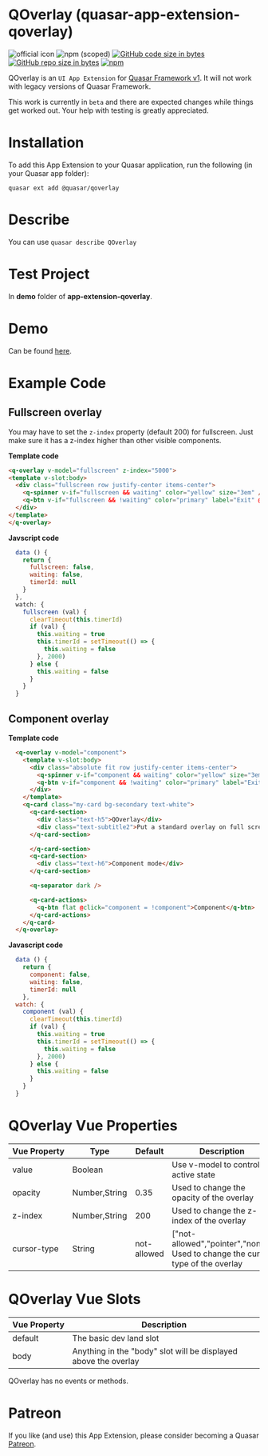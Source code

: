QOverlay (quasar-app-extension-qoverlay)
===

![official icon](https://img.shields.io/badge/Quasar%201.0-Official%20UI%20App%20Extension-blue.svg)
![npm (scoped)](https://img.shields.io/npm/v/@quasar/quasar-app-extension-qoverlay.svg?style=plastic)
[![GitHub code size in bytes](https://img.shields.io/github/languages/code-size/quasarframework/app-extension-qoverlay.svg)]()
[![GitHub repo size in bytes](https://img.shields.io/github/repo-size/quasarframework/app-extension-qoverlay.svg)]()
[![npm](https://img.shields.io/npm/dt/@quasar/quasar-app-extension-qoverlay.svg)](https://www.npmjs.com/package/@quasar/quasar-app-extension-qoverlay)

QOverlay is an `UI App Extension` for [Quasar Framework v1](https://v1.quasar-framework.org/). It will not work with legacy versions of Quasar Framework.

This work is currently in `beta` and there are expected changes while things get worked out. Your help with testing is greatly appreciated.

# Installation
To add this App Extension to your Quasar application, run the following (in your Quasar app folder):
```
quasar ext add @quasar/qoverlay
```

# Describe
You can use `quasar describe QOverlay`

# Test Project
In **demo** folder of **app-extension-qoverlay**.

# Demo
Can be found [here](https://quasarframework.github.io/app-extension-qoverlay/demo).

# Example Code

## Fullscreen overlay
You may have to set the `z-index` property (default 200) for fullscreen. Just make sure it has a z-index higher than other visible components.

**Template code**
  ```html
<q-overlay v-model="fullscreen" z-index="5000">
  <template v-slot:body>
    <div class="fullscreen row justify-center items-center">
      <q-spinner v-if="fullscreen && waiting" color="yellow" size="3em" />
      <q-btn v-if="fullscreen && !waiting" color="primary" label="Exit" @click="fullscreen = !fullscreen" />
    </div>
  </template>
</q-overlay>
```
**Javscript code**
```js
  data () {
    return {
      fullscreen: false,
      waiting: false,
      timerId: null
    }
  },
  watch: {
    fullscreen (val) {
      clearTimeout(this.timerId)
      if (val) {
        this.waiting = true
        this.timerId = setTimeout(() => {
          this.waiting = false
        }, 2000)
      } else {
        this.waiting = false
      }
    }
  }
```

## Component overlay
**Template code**
```html
  <q-overlay v-model="component">
    <template v-slot:body>
      <div class="absolute fit row justify-center items-center">
        <q-spinner v-if="component && waiting" color="yellow" size="3em"></q-spinner>
        <q-btn v-if="component && !waiting" color="primary" label="Exit" @click="component = !component" />
      </div>
    </template>
    <q-card class="my-card bg-secondary text-white">
      <q-card-section>
        <div class="text-h5">QOverlay</div>
        <div class="text-subtitle2">Put a standard overlay on full screen or over a component.</div>
      </q-card-section>

      </q-card-section>
      <q-card-section>
        <div class="text-h6">Component mode</div>
      </q-card-section>

      <q-separator dark />

      <q-card-actions>
        <q-btn flat @click="component = !component">Component</q-btn>
      </q-card-actions>
    </q-card>
  </q-overlay>
```
**Javascript code**
```js
  data () {
    return {
      component: false,
      waiting: false,
      timerId: null
    },
  watch: {
    component (val) {
      clearTimeout(this.timerId)
      if (val) {
        this.waiting = true
        this.timerId = setTimeout(() => {
          this.waiting = false
        }, 2000)
      } else {
        this.waiting = false
      }
    }
  }
```

# QOverlay Vue Properties
| Vue&nbsp;Property | Type	| Default | Description |
|---|---|---|---|
| value | Boolean | | Use v-model to control active state |
| opacity | Number,String | 0.35 | Used to change the opacity of the overlay |
| z-index | Number,String | 200 | Used to change the z-index of the overlay |
| cursor-type | String | not-allowed | ["not-allowed","pointer","none"] Used to change the cursor type of the overlay |

# QOverlay Vue Slots
| Vue&nbsp;Property | Description |
|---|---|
| default | The basic dev land slot |
| body | Anything in the "body" slot will be displayed above the overlay |

QOverlay has no events or methods.

# Patreon
If you like (and use) this App Extension, please consider becoming a Quasar [Patreon](https://www.patreon.com/quasarframework).
